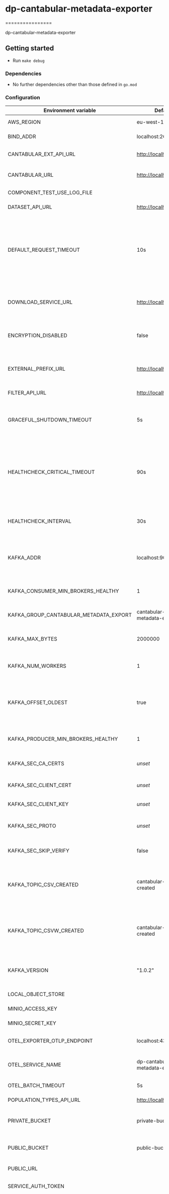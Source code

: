 # dp-cantabular-metadata-exporter

================

dp-cantabular-metadata-exporter

## Getting started

- Run `make debug`

### Dependencies

- No further dependencies other than those defined in `go.mod`

### Configuration

| Environment variable                   | Default                    | Description                                                                                                                                                                             |
| -------------------------------------- | -------------------------- | --------------------------------------------------------------------------------------------------------------------------------------------------------------------------------------- |
| AWS_REGION                             | eu-west-1                  | The AWS region to use                                                                                                                                                                   |
| BIND_ADDR                              | localhost:26700            | The host and port to bind to                                                                                                                                                            |
| CANTABULAR_EXT_API_URL                 | <http://localhost:8492>    | The Cantabular API extension URL                                                                                                                                                        |
| CANTABULAR_URL                         | <http://localhost:8491>    | The Cantabular server URL                                                                                                                                                               |
| COMPONENT_TEST_USE_LOG_FILE            |                            | Used during feature tests                                                                                                                                                               |
| DATASET_API_URL                        | <http://localhost:22000>   | The Dataset API URL                                                                                                                                                                     |
| DEFAULT_REQUEST_TIMEOUT                | 10s                        | Default timeout for graphQL queries against Cantabular API extension and HTTP requests for the Cantabular Client only                                                                   |
| DOWNLOAD_SERVICE_URL                   | <http://localhost:23600>   | The Download Service URL, only used to generate download links                                                                                                                          |
| ENCRYPTION_DISABLED                    | false                      | Flag to enable/disable encryption for un-published files                                                                                                                                |
| EXTERNAL_PREFIX_URL                    | <http://localhost:22000>   | The string used to add environment prefixes to URL's                                                                                                                                    |
| FILTER_API_URL                         | <http://localhost:22100>   | The Fiilter API URL                                                                                                                                                                     |
| GRACEFUL_SHUTDOWN_TIMEOUT              | 5s                         | The graceful shutdown timeout in seconds (`time.Duration` format)                                                                                                                       |
| HEALTHCHECK_CRITICAL_TIMEOUT           | 90s                        | Time to wait until an unhealthy dependent propagates its state to make this app unhealthy (`time.Duration` format)                                                                      |
| HEALTHCHECK_INTERVAL                   | 30s                        | Time between self-healthchecks (`time.Duration` format)                                                                                                                                 |
| KAFKA_ADDR                             | localhost:9092             | The kafka broker addresses (can be comma separated)                                                                                                                                     |
| KAFKA_CONSUMER_MIN_BROKERS_HEALTHY     | 1                          | the minimum number of healthy brokers                                                                                                                                                   |
| KAFKA_GROUP_CANTABULAR_METADATA_EXPORT | cantabular-metadata-export | The cantabular metadata export group                                                                                                                                                    |
| KAFKA_MAX_BYTES                        | 2000000                    | the maximum number of bytes per kafka message                                                                                                                                           |
| KAFKA_NUM_WORKERS                      | 1                          | The maximum number of parallel kafka consumers                                                                                                                                          |
| KAFKA_OFFSET_OLDEST                    | true                       | Start processing Kafka messages in order from the oldest in the queue                                                                                                                   |
| KAFKA_PRODUCER_MIN_BROKERS_HEALTHY     | 1                          | The minimum number of healthy brokers                                                                                                                                                   |
| KAFKA_SEC_CA_CERTS                     | _unset_                    | CA cert chain for the server cert [^1]                                                                                                                                                  |
| KAFKA_SEC_CLIENT_CERT                  | _unset_                    | PEM for the client certificate [^1]                                                                                                                                                     |
| KAFKA_SEC_CLIENT_KEY                   | _unset_                    | PEM for the client key [^1]                                                                                                                                                             |
| KAFKA_SEC_PROTO                        | _unset_                    | if set to `TLS`, kafka connections will use TLS [^1]                                                                                                                                    |
| KAFKA_SEC_SKIP_VERIFY                  | false                      | ignores server certificate issues if `true` [^1]                                                                                                                                        |
| KAFKA_TOPIC_CSV_CREATED                | cantabular-csv-created     | The name of the topic that is produced after a CSV file has been successfully generated                                                                                                 |
| KAFKA_TOPIC_CSVW_CREATED               | cantabular-csvw-created    | The name of the topic that is produced after a CSVW file has been successfully generated                                                                                                |
| KAFKA_VERSION                          | "1.0.2"                    | The kafka version that this service expects to connect to                                                                                                                               |
| LOCAL_OBJECT_STORE                     |                            | Used during feature tests                                                                                                                                                               |
| MINIO_ACCESS_KEY                       |                            | Used during feature tests                                                                                                                                                               |
| MINIO_SECRET_KEY                       |                            | Used during feature tests                                                                                                                                                               |
| OTEL_EXPORTER_OTLP_ENDPOINT            | localhost:4317             | Endpoint for OpenTelemetry service                                                                                                                                                      |
| OTEL_SERVICE_NAME                      | dp-cantabular-metadata-exporter    | Label of service for OpenTelemetry service      
| OTEL_BATCH_TIMEOUT                     | 5s                         | Timeout for OpenTelemetry                                                                                                                                |
| POPULATION_TYPES_API_URL               | <http://localhost:27300>   | The Population Types API URL                                                                                                                                                            |
| PRIVATE_BUCKET                         | private-bucket             | The name of the S3 bucket to store un-published files                                                                                                                                   |
| PUBLIC_BUCKET                          | public-bucket              | The name of the S3 bucket to store published files                                                                                                                                      |
| PUBLIC_URL                             |                            | The S3 bucket url                                                                                                                                                                       |
| SERVICE_AUTH_TOKEN                     |                            | The service token for this app                                                                                                                                                          |
| STOP_CONSUMING_ON_UNHEALTHY            | true                       | Flag to enable/disable kafka-consumer consumption depending on health status. If true, the consumer will stop consuming on 'WARNING' and 'CRITICAL' and it will start consuming on 'OK' |
| S3_PUBLIC_URL                          |                            | The S3 public bucket url                                                                                                                                                                |
| VAULT_ADDR                             | <http://localhost:8200>    | The address of vault                                                                                                                                                                    |
| VAULT_PATH                             | secret/shared/psk          | The vault path to store psks                                                                                                                                                            |
| VAULT_TOKEN                            | -                          | Use `make debug` to set a vault token                                                                                                                                                   |

[^1]: For more info, see the [kafka TLS examples documentation](https://github.com/ONSdigital/dp-kafka/tree/main/examples#tls)

### Healthcheck

The `/health` endpoint returns the current status of the service. Dependent services are health checked on an interval defined by the `HEALTHCHECK_INTERVAL` environment variable.

On a development machine a request to the health check endpoint can be made by:

`curl localhost:8125/health`

### Contributing

See [CONTRIBUTING](CONTRIBUTING.md) for details.

### License

Copyright © 2023, Office for National Statistics (<https://www.ons.gov.uk>)

Released under MIT license, see [LICENSE](LICENSE.md) for details
